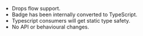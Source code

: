 - Drops flow support.
- Badge has been internally converted to TypeScript.
- Typescript consumers will get static type safety.
- No API or behavioural changes.
